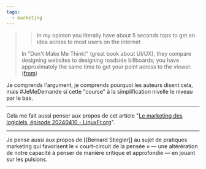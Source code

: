 ```yaml
---
tags:
  - marketing
---
```

> > In my opinion you literally have about 5 seconds tops to get an idea across to most users on the internet
> 
> In "Don't Make Me Think!" (great book about UI/UX), they compare designing websites to designing roadside billboards; you have approximately the same time to get your point across to the viewer.  ([from](https://news.ycombinator.com/item?id=40191134))

Je comprends l'argument, je comprends pourquoi les auteurs disent cela, mais #JeMeDemande si cette "course" à la simplification nivelle le niveau par le bas.

---

Cela me fait aussi penser aux propos de cet article "[Le marketing des logiciels, épisode 20240410 - LinuxFr.org](https://linuxfr.org/users/jeanas/journaux/le-marketing-des-logiciels-episode-20240410)".

---

Je pense aussi aux propos de [[Bernard Stiegler]] au sujet de pratiques marketing qui favorisent le « court-circuit de la pensée » —  une altérération de notre capacité à penser de manière critique et approfondie — en jouant sur les pulsions.